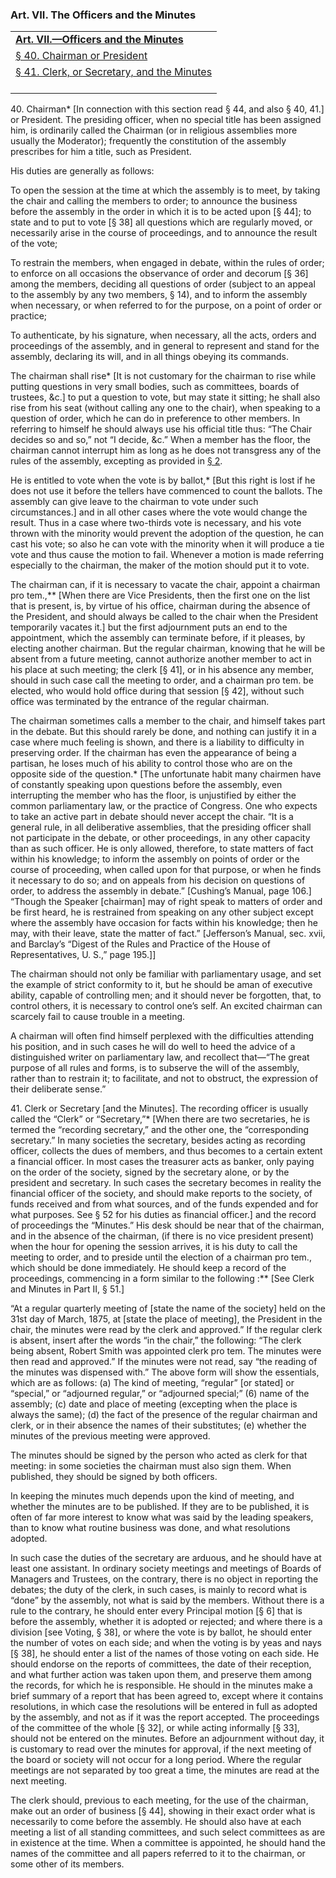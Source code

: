 ### <span id="art07"></span>Art. VII. The Officers and the Minutes

<table data-summary="" style="">
<colgroup>
<col style="width: 100%" />
</colgroup>
<tbody>
<tr class="even">
<td><a href="#art07"><strong>Art. VII.—Officers and the
Minutes</strong></a></td>
</tr>
<tr class="odd">
<td><a href="#sec40">§ 40. Chairman or President</a></td>
</tr>
<tr class="even">
<td><a href="#sec41">§ 41. Clerk, or Secretary, and the
Minutes</a><br />
<br />
</td>
</tr>
</tbody>
</table>

<span id="sec40"></span>40. Chairman\* \[In connection with this section
read § 44, and also § 40, 41.\] or President. The presiding officer,
when no special title has been assigned him, is ordinarily called the
Chairman (or in religious assemblies more usually the Moderator);
frequently the constitution of the assembly prescribes for him a title,
such as President.

His duties are generally as follows:

To open the session at the time at which the assembly is to meet, by
taking the chair and calling the members to order; to announce the
business before the assembly in the order in which it is to be acted
upon \[§ 44\]; to state and to put to vote \[§ 38\] all questions which
are regularly moved, or necessarily arise in the course of proceedings,
and to announce the result of the vote;

To restrain the members, when engaged in debate, within the rules of
order; to enforce on all occasions the observance of order and decorum
\[§ 36\] among the members, deciding all questions of order (subject to
an appeal to the assembly by any two members, § 14), and to inform the
assembly when necessary, or when referred to for the purpose, on a point
of order or practice;

To authenticate, by his signature, when necessary, all the acts, orders
and proceedings of the assembly, and in general to represent and stand
for the assembly, declaring its will, and in all things obeying its
commands.

The chairman shall rise\* \[It is not customary for the chairman to rise
while putting questions in very small bodies, such as committees, boards
of trustees, &c.\] to put a question to vote, but may state it sitting;
he shall also rise from his seat (without calling any one to the chair),
when speaking to a question of order, which he can do in preference to
other members. In referring to himself he should always use his official
title thus: “The Chair decides so and so,” not “I decide, &c.” When a
member has the floor, the chairman cannot interrupt him as long as he
does not transgress any of the rules of the assembly, excepting as
provided in [§ 2](/part_1_article_1.html#sec02).

He is entitled to vote when the vote is by ballot,\* \[But this right is
lost if he does not use it before the tellers have commenced to count
the ballots. The assembly can give leave to the chairman to vote under
such circumstances.\] and in all other cases where the vote would change
the result. Thus in a case where two-thirds vote is necessary, and his
vote thrown with the minority would prevent the adoption of the
question, he can cast his vote; so also he can vote with the minority
when it will produce a tie vote and thus cause the motion to fail.
Whenever a motion is made referring especially to the chairman, the
maker of the motion should put it to vote.

The chairman can, if it is necessary to vacate the chair, appoint a
chairman pro tem.,\*\* \[When there are Vice Presidents, then the first
one on the list that is present, is, by virtue of his office, chairman
during the absence of the President, and should always be called to the
chair when the President temporarily vacates it.\] but the first
adjournment puts an end to the appointment, which the assembly can
terminate before, if it pleases, by electing another chairman. But the
regular chairman, knowing that he will be absent from a future meeting,
cannot authorize another member to act in his place at such meeting; the
clerk \[§ 41\], or in his absence any member, should in such case call
the meeting to order, and a chairman pro tem. be elected, who would hold
office during that session \[§ 42\], without such office was terminated
by the entrance of the regular chairman.

The chairman sometimes calls a member to the chair, and himself takes
part in the debate. But this should rarely be done, and nothing can
justify it in a case where much feeling is shown, and there is a
liability to difficulty in preserving order. If the chairman has even
the appearance of being a partisan, he loses much of his ability to
control those who are on the opposite side of the question.\* \[The
unfortunate habit many chairmen have of constantly speaking upon
questions before the assembly, even interrupting the member who has the
floor, is unjustified by either the common parliamentary law, or the
practice of Congress. One who expects to take an active part in debate
should never accept the chair. “It is a general rule, in all
deliberative assemblies, that the presiding officer shall not
participate in the debate, or other proceedings, in any other capacity
than as such officer. He is only allowed, therefore, to state matters of
fact within his knowledge; to inform the assembly on points of order or
the course of proceeding, when called upon for that purpose, or when he
finds it necessary to do so; and on appeals from his decision on
questions of order, to address the assembly in debate.” \[Cushing’s
Manual, page 106.\] “Though the Speaker \[chairman\] may of right speak
to matters of order and be first heard, he is restrained from speaking
on any other subject except where the assembly have occasion for facts
within his knowledge; then he may, with their leave, state the matter of
fact.” \[Jefferson’s Manual, sec. xvii, and Barclay’s “Digest of the
Rules and Practice of the House of Representatives, U. S.,” page
195.\]\]

The chairman should not only be familiar with parliamentary usage, and
set the example of strict conformity to it, but he should be aman of
executive ability, capable of controlling men; and it should never be
forgotten, that, to control others, it is necessary to control one’s
self. An excited chairman can scarcely fail to cause trouble in a
meeting.

A chairman will often find himself perplexed with the difficulties
attending his position, and in such cases he will do well to heed the
advice of a distinguished writer on parliamentary law, and recollect
that—“The great purpose of all rules and forms, is to subserve the will
of the assembly, rather than to restrain it; to facilitate, and not to
obstruct, the expression of their deliberate sense.”

<span id="sec41"></span>41. Clerk or Secretary \[and the Minutes\]. The
recording officer is usually called the “Clerk” or “Secretary,”\* \[When
there are two secretaries, he is termed the “recording secretary,” and
the other one, the “corresponding secretary.” In many societies the
secretary, besides acting as recording officer, collects the dues of
members, and thus becomes to a certain extent a financial officer. In
most cases the treasurer acts as banker, only paying on the order of the
society, signed by the secretary alone, or by the president and
secretary. In such cases the secretary becomes in reality the financial
officer of the society, and should make reports to the society, of funds
received and from what sources, and of the funds expended and for what
purposes. See § 52 for his duties as financial officer.\] and the record
of proceedings the “Minutes.” His desk should be near that of the
chairman, and in the absence of the chairman, (if there is no vice
president present) when the hour for opening the session arrives, it is
his duty to call the meeting to order, and to preside until the election
of a chairman pro tem., which should be done immediately. He should keep
a record of the proceedings, commencing in a form similar to the
following :\*\* \[See Clerk and Minutes in Part II, § 51.\]

“At a regular quarterly meeting of \[state the name of the society\]
held on the 31st day of March, 1875, at \[state the place of meeting\],
the President in the chair, the minutes were read by the clerk and
approved.” If the regular clerk is absent, insert after the words “in
the chair,” the following: “The clerk being absent, Robert Smith was
appointed clerk pro tem. The minutes were then read and approved.” If
the minutes were not read, say “the reading of the minutes was dispensed
with.” The above form will show the essentials, which are as follows:
(a) The kind of meeting, “regular” \[or stated\] or “special,” or
“adjourned regular,” or “adjourned special;” (6) name of the assembly;
(c) date and place of meeting (excepting when the place is always the
same); (d) the fact of the presence of the regular chairman and clerk,
or in their absence the names of their substitutes; (e) whether the
minutes of the previous meeting were approved.

The minutes should be signed by the person who acted as clerk for that
meeting: in some societies the chairman must also sign them. When
published, they should be signed by both officers.

In keeping the minutes much depends upon the kind of meeting, and
whether the minutes are to be published. If they are to be published, it
is often of far more interest to know what was said by the leading
speakers, than to know what routine business was done, and what
resolutions adopted.

In such case the duties of the secretary are arduous, and he should have
at least one assistant. In ordinary society meetings and meetings of
Boards of Managers and Trustees, on the contrary, there is no object in
reporting the debates; the duty of the clerk, in such cases, is mainly
to record what is “done” by the assembly, not what is said by the
members. Without there is a rule to the contrary, he should enter every
Principal motion \[§ 6\] that is before the assembly, whether it is
adopted or rejected; and where there is a division \[see Voting, § 38\],
or where the vote is by ballot, he should enter the number of votes on
each side; and when the voting is by yeas and nays \[§ 38\], he should
enter a list of the names of those voting on each side. He should
endorse on the reports of committees, the date of their reception, and
what further action was taken upon them, and preserve them among the
records, for which he is responsible. He should in the minutes make a
brief summary of a report that has been agreed to, except where it
contains resolutions, in which case the resolutions will be entered in
full as adopted by the assembly, and not as if it was the report
accepted. The proceedings of the committee of the whole \[§ 32\], or
while acting informally \[§ 33\], should not be entered on the minutes.
Before an adjournment without day, it is customary to read over the
minutes for approval, if the next meeting of the board or society will
not occur for a long period. Where the regular meetings are not
separated by too great a time, the minutes are read at the next meeting.

The clerk should, previous to each meeting, for the use of the chairman,
make out an order of business \[§ 44\], showing in their exact order
what is necessarily to come before the assembly. He should also have at
each meeting a list of all standing committees, and such select
committees as are in existence at the time. When a committee is
appointed, he should hand the names of the committee and all papers
referred to it to the chairman, or some other of its members.
